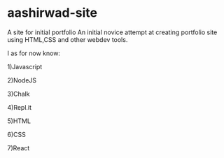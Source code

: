 # aashirwad-site
A site for initial portfolio
An initial novice attempt at creating portfolio site using HTML,CSS and other webdev tools.


I as for now know:

1)Javascript

2)NodeJS

3)Chalk

4)Repl.it

5)HTML

6)CSS

7)React


